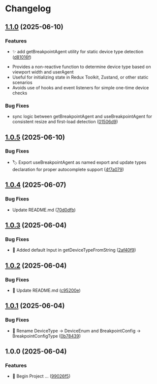 # Changelog

## [1.1.0](https://github.com/Soheiljafarnejad/use-breakpoint-agent/compare/v1.0.5...v1.1.0) (2025-06-10)


### Features

* ✨ add getBreakpointAgent utility for static device type detection ([d81016f](https://github.com/Soheiljafarnejad/use-breakpoint-agent/commit/d81016f3d30835f080e0c29b3b62727606d5d13c))
- Provides a non-reactive function to determine device type based on viewport width and userAgent
- Useful for initializing state in Redux Toolkit, Zustand, or other static scenarios
- Avoids use of hooks and event listeners for simple one-time device checks

### Bug Fixes

* sync logic between getBreakpointAgent and useBreakpointAgent for consistent resize and first-load detection ([01506d9](https://github.com/Soheiljafarnejad/use-breakpoint-agent/commit/01506d9d93efdca3e58390ce1447f3f28a2a1155))

## [1.0.5](https://github.com/Soheiljafarnejad/use-breakpoint-agent/compare/v1.0.4...v1.0.5) (2025-06-10)


### Bug Fixes

* 🏷️ Export useBreakpointAgent as named export and update types declaration for proper autocomplete support ([4f7a079](https://github.com/Soheiljafarnejad/use-breakpoint-agent/commit/4f7a079eedfbbce5f6514962b33b170ee135c22e))

## [1.0.4](https://github.com/Soheiljafarnejad/use-breakpoint-agent/compare/v1.0.3...v1.0.4) (2025-06-07)


### Bug Fixes

* Update README.md ([70d0dfb](https://github.com/Soheiljafarnejad/use-breakpoint-agent/commit/70d0dfb6e61a82375dbc72717d09486f4f455468))

## [1.0.3](https://github.com/Soheiljafarnejad/use-breakpoint-agent/compare/v1.0.2...v1.0.3) (2025-06-04)


### Bug Fixes

* 🐛 Added default Input in getDeviceTypeFromString ([2af40f9](https://github.com/Soheiljafarnejad/use-breakpoint-agent/commit/2af40f991807a2175ba1f6357a859334a5e17929))

## [1.0.2](https://github.com/Soheiljafarnejad/use-breakpoint-agent/compare/v1.0.1...v1.0.2) (2025-06-04)


### Bug Fixes

* 📝 Update README.md ([c95200e](https://github.com/Soheiljafarnejad/use-breakpoint-agent/commit/c95200e98b12fa0f80a12d8cb11f2efebb3081d3))

## [1.0.1](https://github.com/Soheiljafarnejad/use-breakpoint-agent/compare/v1.0.0...v1.0.1) (2025-06-04)


### Bug Fixes

* 🚚 Rename DeviceType -&gt; DeviceEnum and BreakpointConfig -&gt; BreakpointConfigType ([0b78439](https://github.com/Soheiljafarnejad/use-breakpoint-agent/commit/0b7843994abf78152d6f66824f8efca54d1f7774))

## 1.0.0 (2025-06-04)


### Features

* 🎉 Begin Project ... ([99026f5](https://github.com/Soheiljafarnejad/use-breakpoint-agent/commit/99026f52915bdca128bbbc792693383f95a04b89))
